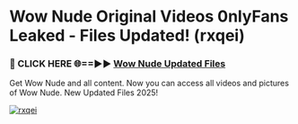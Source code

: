 # Wow Nude Original Videos 0nlyFans Leaked - Files Updated! (rxqei)

<h3>🔴 CLICK HERE 🌐==►► <a href="https://tinyurl.com/5h6xmrr3" rel="nofollow">Wow Nude Updated Files</a></h3>

Get Wow Nude and all content. Now you can access all videos and pictures of Wow Nude. New Updated Files 2025!

[![rxqei](https://i.imgur.com/KVD873Z.gif)](https://tinyurl.com/5h6xmrr3)
